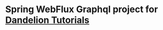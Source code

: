 # Spring WebFlux Graphql project for [Dandelion Tutorials](https://medium.com/dandelion-tutorials/using-spring-webflux-with-graphql-dd2aa381603b)
